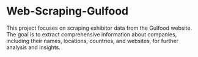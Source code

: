 # Web-Scraping-Gulfood
This project focuses on scraping exhibitor data from the Gulfood website. The goal is to extract comprehensive information about companies, including their names, locations, countries, and websites, for further analysis and insights.
